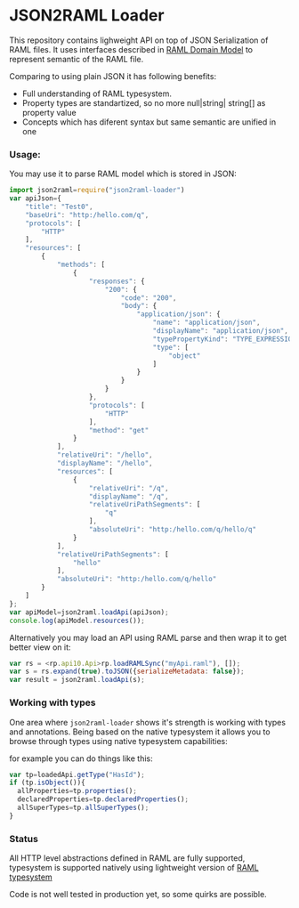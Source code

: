 # JSON2RAML Loader

This repository contains lighweight API on top of JSON Serialization of RAML files. It uses interfaces described in [RAML Domain Model](https://github.com/petrochenko-pavel-a/raml-domain-model) to represent semantic of the RAML file.

Comparing to using plain JSON it has following benefits:
* Full understanding of RAML typesystem.
* Property types are standartized, so no more null|string| string[] as property value
* Concepts which has diferent syntax but same semantic are unified in one

### Usage:

You may use it to parse RAML model which is stored in JSON:

```javascript
import json2raml=require("json2raml-loader")
var apiJson={
    "title": "Test0",
    "baseUri": "http:/hello.com/q",
    "protocols": [
        "HTTP"
    ],
    "resources": [
        {
            "methods": [
                {
                    "responses": {
                        "200": {
                            "code": "200",
                            "body": {
                                "application/json": {
                                    "name": "application/json",
                                    "displayName": "application/json",
                                    "typePropertyKind": "TYPE_EXPRESSION",
                                    "type": [
                                        "object"
                                    ]
                                }
                            }
                        }
                    },
                    "protocols": [
                        "HTTP"
                    ],
                    "method": "get"
                }
            ],
            "relativeUri": "/hello",
            "displayName": "/hello",
            "resources": [
                {
                    "relativeUri": "/q",
                    "displayName": "/q",
                    "relativeUriPathSegments": [
                        "q"
                    ],
                    "absoluteUri": "http:/hello.com/q/hello/q"
                }
            ],
            "relativeUriPathSegments": [
                "hello"
            ],
            "absoluteUri": "http:/hello.com/q/hello"
        }
    ]
};
var apiModel=json2raml.loadApi(apiJson);
console.log(apiModel.resources());
```

Alternatively you may load an API using RAML parse and then wrap it to get better view on it:
```javascript
var rs = <rp.api10.Api>rp.loadRAMLSync("myApi.raml"), []);
var s = rs.expand(true).toJSON({serializeMetadata: false});
var result = json2raml.loadApi(s);
```
### Working with types

One area where `json2raml-loader` shows it's strength is working with types and annotations. Being based on the native typesystem it allows you to browse through types using native typesystem capabilities:

for example you can do things like this:

```javascript
var tp=loadedApi.getType("HasId");
if (tp.isObject()){
  allProperties=tp.properties();
  declaredProperties=tp.declaredProperties();
  allSuperTypes=tp.allSuperTypes();
}
```


### Status 

All HTTP level abstractions defined in RAML are fully supported, typesystem is supported natively using lightweight version of [RAML typesystem](https://github.com/petrochenko-pavel-a/raml-typesystem-light)

Code is not well tested in production yet, so some quirks are possible.
